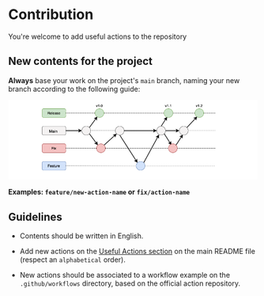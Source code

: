 # Contribution

You're welcome to add useful actions to the repository

## New contents for the project

**Always** base your work on the project's `main` branch, naming your new branch
according to the following guide:

![branchs](/git-branchs.png)

**Examples: `feature/new-action-name` or `fix/action-name`**

## Guidelines

- Contents should be written in English.

- Add new actions on the [Useful Actions section](https://github.com/GuillaumeFalourd/useful-actions#-useful-actions) on the main README file (respect an `alphabetical` order).

- New actions should be associated to a workflow example on the `.github/workflows` directory, based on the official action repository.
